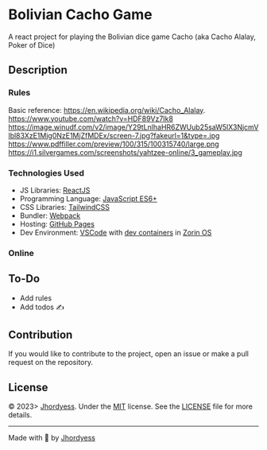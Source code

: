 # Bolivian Cacho Game

A react project for playing the Bolivian dice game Cacho (aka Cacho Alalay, Poker of Dice)

## Description

### Rules

Basic reference: <https://en.wikipedia.org/wiki/Cacho_Alalay>.
https://www.youtube.com/watch?v=HDF89Vz7Ik8
https://image.winudf.com/v2/image/Y29tLnlhaHR6ZWUub25saW5lX3NjcmVlbl83XzE1Mjg0NzE1MjZfMDEx/screen-7.jpg?fakeurl=1&type=.jpg
https://www.pdffiller.com/preview/100/315/100315740/large.png
https://i1.silvergames.com/screenshots/yahtzee-online/3_gameplay.jpg

### Technologies Used

- JS Libraries: [ReactJS](https://reactjs.org/)
- Programming Language: [JavaScript ES6+](https://developer.mozilla.org/en-US/docs/Web/JavaScript)
- CSS Libraries: [TailwindCSS](https://tailwindcss.com/)
- Bundler: [Webpack](https://webpack.js.org/)
- Hosting: [GitHub Pages](https://pages.github.com/)
- Dev Environment: [VSCode](https://code.visualstudio.com/) with [dev containers](https://code.visualstudio.com/docs/remote/containers) in [Zorin OS](https://zorinos.com/)

### Online

## To-Do

- Add rules
- Add todos ✍

## Contribution

If you would like to contribute to the project, open an issue or make a pull request on the repository.

## License

© 2023> [Jhordyess](https://github.com/jhordyess). Under the [MIT](https://choosealicense.com/licenses/mit/) license. See the [LICENSE](./LICENSE) file for more details.

---

Made with 💪 by [Jhordyess](https://www.jhordyess.com/)
